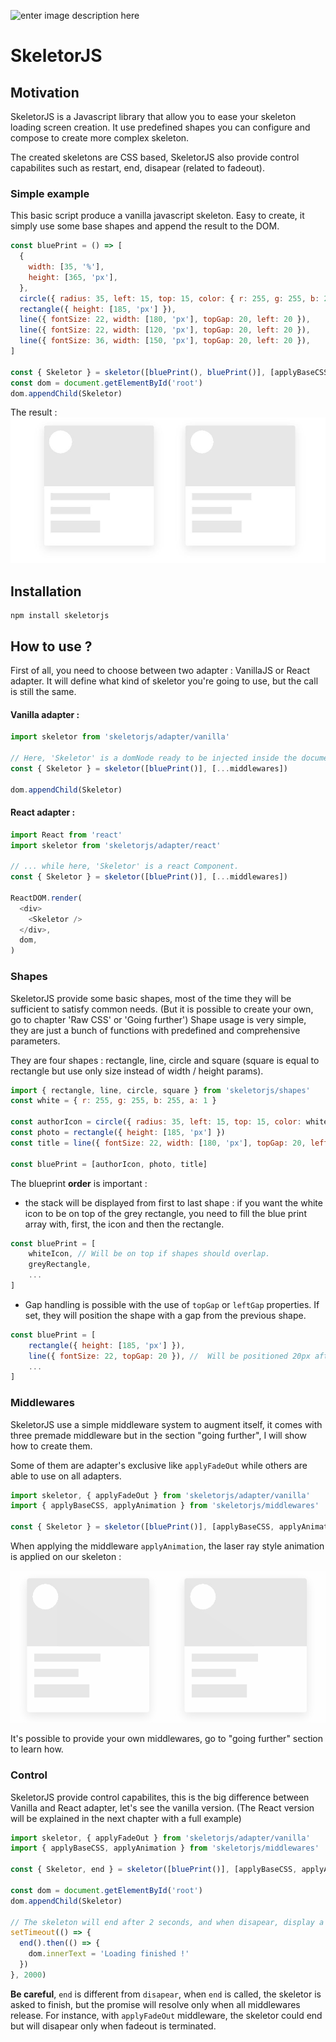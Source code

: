 ![enter image description here](https://www.stickersmalin.com/images/ajoute/prd/196/196290-image2_448x448.png)

# SkeletorJS

## Motivation

SkeletorJS is a Javascript library that allow you to ease your skeleton loading screen creation.
It use predefined shapes you can configure and compose to create more complex skeleton.

The created skeletons are CSS based, SkeletorJS also provide control capabilites such as restart, end, disapear (related to fadeout).

### Simple example

This basic script produce a vanilla javascript skeleton.
Easy to create, it simply use some base shapes and append the result to the DOM.

```javascript
const bluePrint = () => [
  {
    width: [35, '%'],
    height: [365, 'px'],
  },
  circle({ radius: 35, left: 15, top: 15, color: { r: 255, g: 255, b: 255, a: 1 } }),
  rectangle({ height: [185, 'px'] }),
  line({ fontSize: 22, width: [180, 'px'], topGap: 20, left: 20 }),
  line({ fontSize: 22, width: [120, 'px'], topGap: 20, left: 20 }),
  line({ fontSize: 36, width: [150, 'px'], topGap: 20, left: 20 }),
]

const { Skeletor } = skeletor([bluePrint(), bluePrint()], [applyBaseCSS])
const dom = document.getElementById('root')
dom.appendChild(Skeletor)
```

The result :
![enter image description here](https://raw.githubusercontent.com/axel-springer-kugawana/skeletor/master/doc/screen1.JPG)

## Installation

    npm install skeletorjs

## How to use ?

First of all, you need to choose between two adapter : VanillaJS or React adapter. It will define what kind of skeletor you're going to use, but the call is still the same.

#### Vanilla adapter :

```javascript
import skeletor from 'skeletorjs/adapter/vanilla'

// Here, 'Skeletor' is a domNode ready to be injected inside the document ...
const { Skeletor } = skeletor([bluePrint()], [...middlewares])

dom.appendChild(Skeletor)
```

#### React adapter :

```javascript
import React from 'react'
import skeletor from 'skeletorjs/adapter/react'

// ... while here, 'Skeletor' is a react Component.
const { Skeletor } = skeletor([bluePrint()], [...middlewares])

ReactDOM.render(
  <div>
    <Skeletor />
  </div>,
  dom,
)
```

### Shapes

SkeletorJS provide some basic shapes, most of the time they will be sufficient to satisfy common needs. (But it is possible to create your own, go to chapter 'Raw CSS' or 'Going further')
Shape usage is very simple, they are just a bunch of functions with predefined and comprehensive parameters.

They are four shapes : rectangle, line, circle and square (square is equal to rectangle but use only size instead of width / height params).

```javascript
import { rectangle, line, circle, square } from 'skeletorjs/shapes'
const white = { r: 255, g: 255, b: 255, a: 1 }

const authorIcon = circle({ radius: 35, left: 15, top: 15, color: white })
const photo = rectangle({ height: [185, 'px'] })
const title = line({ fontSize: 22, width: [180, 'px'], topGap: 20, left: 20 })

const bluePrint = [authorIcon, photo, title]
```

The blueprint **order** is important :

- the stack will be displayed from first to last shape : if you want the white icon to be on top of the grey rectangle, you need to fill the blue print array with, first, the icon and then the rectangle.

```javascript
const bluePrint = [
	whiteIcon, // Will be on top if shapes should overlap.
	greyRectangle,
	...
]
```

- Gap handling is possible with the use of `topGap` or `leftGap` properties. If set, they will position the shape with a gap from the previous shape.

```javascript
const bluePrint = [
	rectangle({ height: [185, 'px'] }),
	line({ fontSize: 22, topGap: 20 }), //  Will be positioned 20px after the rectangle.
	...
]
```

### Middlewares

SkeletorJS use a simple middleware system to augment itself, it comes with three premade middleware but in the section "going further", I will show how to create them.

Some of them are adapter's exclusive like `applyFadeOut` while others are able to use on all adapters.

```javascript
import skeletor, { applyFadeOut } from 'skeletorjs/adapter/vanilla'
import { applyBaseCSS, applyAnimation } from 'skeletorjs/middlewares'

const { Skeletor } = skeletor([bluePrint()], [applyBaseCSS, applyAnimation, applyFadeOut])
```

When applying the middleware `applyAnimation`, the laser ray style animation is applied on our skeleton :

![enter image description here](https://raw.githubusercontent.com/axel-springer-kugawana/skeletor/master/doc/screen2.gif)

It's possible to provide your own middlewares, go to "going further" section to learn how.

### Control

SkeletorJS provide control capabilites, this is the big difference between Vanilla and React adapter, let's see the vanilla version. (The React version will be explained in the next chapter with a full example)

```javascript
import skeletor, { applyFadeOut } from 'skeletorjs/adapter/vanilla'
import { applyBaseCSS, applyAnimation } from 'skeletorjs/middlewares'

const { Skeletor, end } = skeletor([bluePrint()], [applyBaseCSS, applyAnimation, applyFadeOut])

const dom = document.getElementById('root')
dom.appendChild(Skeletor)

// The skeleton will end after 2 seconds, and when disapear, display a text.
setTimeout(() => {
  end().then(() => {
    dom.innerText = 'Loading finished !'
  })
}, 2000)
```

**Be careful**, `end` is different from `disapear`, when `end` is called, the skeletor is asked to finish, but the promise will resolve only when all middlewares release. For instance, with `applyFadeOut` middleware, the skeletor could end but will disapear only when fadeout is terminated.
